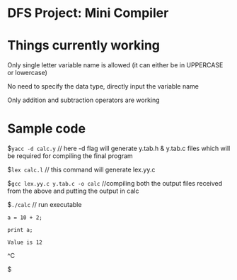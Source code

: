 # DFS Project: Mini Compiler

# Things currently working
 Only single letter variable name is allowed (it can either be in UPPERCASE or lowercase)
 
 No need to specify the data type, directly input the variable name
 
 Only addition and subtraction operators are working

# Sample code 

$`yacc -d calc.y` // here -d flag will generate y.tab.h & y.tab.c files which will be required for compiling the final program 
 
$`lex calc.l` // this command will generate lex.yy.c 
 
$`gcc lex.yy.c y.tab.c -o calc` //compiling both the output files received from the above and putting the output in calc
 
$`./calc` // run executable

`a = 10 + 2;`

`print a;`

`Value is 12`

^C

$
